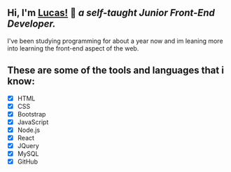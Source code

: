 ## Hi, I'm [Lucas!](https://lucaspiritogit.github.io/Portfolio/) :wave: ***a self-taught Junior Front-End Developer.***
I've been studying programming for about a year now and im leaning more into learning the front-end aspect of the web.
## These are some of the tools and languages that i know:
- [x] HTML
- [x] CSS
- [x] Bootstrap
- [x] JavaScript
- [x] Node.js
- [x] React
- [x] JQuery
- [x] MySQL
- [x] GitHub
